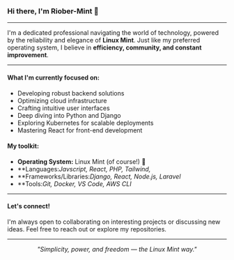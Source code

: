 ### Hi there, I'm Riober-Mint 👋

---

I'm a dedicated professional navigating the world of technology, powered by the reliability and elegance of **Linux Mint**. Just like my preferred operating system, I believe in **efficiency, community, and constant improvement**.

---

#### What I'm currently focused on:

* Developing robust backend solutions
* Optimizing cloud infrastructure
* Crafting intuitive user interfaces
* Deep diving into Python and Django
* Exploring Kubernetes for scalable deployments
* Mastering React for front-end development

#### My toolkit:

* **Operating System:** Linux Mint (of course!) 💚
* **Languages:*Javscript, React, PHP, Tailwind,* 
* **Frameworks/Libraries:*Django, React, Node.js, Laravel* 
* **Tools:*Git, Docker, VS Code, AWS CLI* 

---

#### Let's connect!

I'm always open to collaborating on interesting projects or discussing new ideas. Feel free to reach out or explore my repositories.

---

<p align="center">
    <i>"Simplicity, power, and freedom — the Linux Mint way."</i>
</p>

